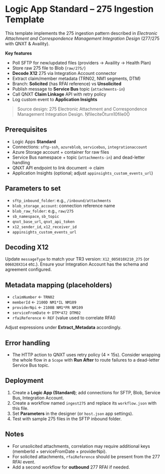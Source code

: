 
# Logic App Standard – 275 Ingestion Template

This template implements the 275 ingestion pattern described in *Electronic Attachment and Correspondence Management Integration Design* (277/275 with QNXT & Availity).

**Key features**
- Poll SFTP for new/updated files (providers → Availity → Health Plan)
- Store raw 275 file to Blob (`raw/275/`)
- **Decode X12** 275 via Integration Account connector
- Extract claim/member metadata (TRN02, NM1 segments, DTM)
- Branch: **Solicited** (has RFAI reference) vs **Unsolicited**
- Publish message to **Service Bus** topic (`attachments-in`)
- Call QNXT **Claim Linkage** API with retry policy
- Log custom event to **Application Insights**

> Source design: 275 Electronic Attachment and Correspondence Management Integration Design. fileciteturn10file0

## Prerequisites
- Logic Apps **Standard**
- Connections: `sftp-ssh`, `azureblob`, `servicebus`, `integrationaccount`
- Azure Storage account + container for raw files
- Service Bus namespace + topic (`attachments-in`) and dead-letter handling
- QNXT API endpoint to link document → claim
- Application Insights (optional; adjust `appinsights_custom_events_url`)

## Parameters to set
- `sftp_inbound_folder`: e.g., `/inbound/attachments`
- `blob_storage_account`: connection reference name
- `blob_raw_folder`: e.g., `raw/275`
- `sb_namespace`, `sb_topic`
- `qnxt_base_url`, `qnxt_api_token`
- `x12_sender_id`, `x12_receiver_id`
- `appinsights_custom_events_url`

## Decoding X12
Update `messageType` to match your TR3 version: `X12_005010X210_275` (or `006020X314` etc.). Ensure your Integration Account has the schema and agreement configured.

## Metadata mapping (placeholders)
- `claimNumber` ← `TRN02`
- `memberId` ← `2100D NM1*IL NM109`
- `providerNpi` ← `2100B NM1*PR NM109`
- `serviceFromDate` ← `DTM*472 DTM02`
- `rfaiReference` ← `REF` (value used to correlate RFAI)

Adjust expressions under **Extract_Metadata** accordingly.

## Error handling
- The HTTP action to QNXT uses retry policy (4 × 15s). Consider wrapping the whole flow in a `Scope` with **Run After** to route failures to a dead-letter Service Bus topic.

## Deployment
1. Create a **Logic App (Standard)**; add connections for SFTP, Blob, Service Bus, Integration Account.
2. Create a workflow named `ingest275` and replace its `workflow.json` with this file.
3. Set **Parameters** in the designer (or `host.json` app settings).
4. Test with sample 275 files in the SFTP inbound folder.

## Notes
- For unsolicited attachments, correlation may require additional keys (memberId + serviceFromDate + providerNpi).
- For solicited attachments, `rfaiReference` should be present from the 277 RFAI event.
- Add a second workflow for **outbound** 277 RFAI if needed.
